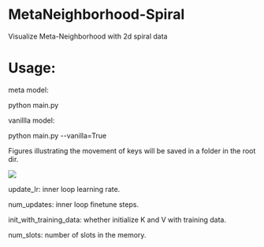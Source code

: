 # MetaNeighborhood-Spiral
Visualize Meta-Neighborhood with 2d spiral data 

# Usage:

meta model:

python main.py

vanillla model:

python main.py --vanilla=True

Figures illustrating the movement of keys will be saved in a folder in the root dir.

![](random.gif)

update_lr: inner loop learning rate.

num_updates: inner loop finetune steps.

init_with_training_data: whether initialize K and V with training data.

num_slots: number of slots in the memory.


